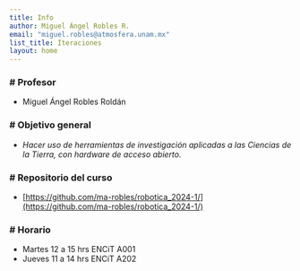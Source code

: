 ```yaml
---
title: Info
author: Miguel Ángel Robles R.
email: "miguel.robles@atmosfera.unam.mx"
list_title: Iteraciones
layout: home
---
```


### \# Profesor
* Miguel Ángel Robles Roldán

### \# Objetivo general
* *Hacer uso de herramientas de investigación aplicadas a las Ciencias de la Tierra, con hardware de acceso abierto.*

### \# Repositorio del curso
* [https://github.com/ma-robles/robotica_2024-1/](https://github.com/ma-robles/robotica_2024-1/)

### \# Horario
* Martes 12 a 15 hrs ENCiT A001
* Jueves 11 a 14 hrs ENCiT A202
